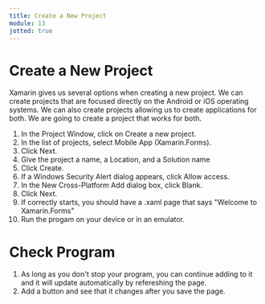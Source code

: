 ```yaml
---
title: Create a New Project
module: 13
jotted: true
---
```


# Create a New Project

Xamarin gives us several options when creating a new project. We can create projects that are focused directly on the Android or iOS operating systems.  We can also create projects allowing us to create applications for both.  We are going to create a project that works for both.

1. In the Project Window, click on Create a new project.
2. In the list of projects, select Mobile App (Xamarin.Forms).
3. Click Next.
4. Give the project a name, a Location, and a Solution name
5. Click Create.
6. If a Windows Security Alert dialog appears, click Allow access.
7. In the New Cross-Platform Add dialog box, click Blank.
8. Click Next.
9. If correctly starts, you should have a .xaml page that says "Welcome to Xamarin.Forms"
10. Run the progam on your device or in an emulator.

# Check Program

1. As long as you don't stop your program, you can continue adding to it and it will update automatically by refereshing the page.
2. Add a button and see that it changes after you save the page.